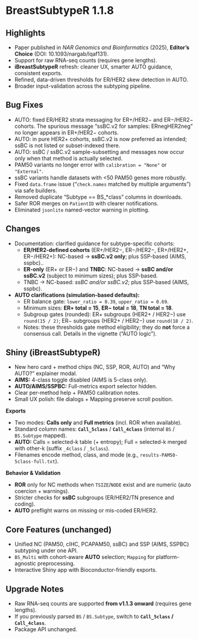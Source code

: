 # BreastSubtypeR 1.1.8

## Highlights
- Paper published in *NAR Genomics and Bioinformatics* (2025), **Editor’s Choice** (DOI: 10.1093/nargab/lqaf131).
- Support for raw RNA-seq counts (requires gene lengths).
- **iBreastSubtypeR** refresh: cleaner UX, smarter AUTO guidance, consistent exports.
- Refined, data-driven thresholds for ER/HER2 skew detection in AUTO.
- Broader input-validation across the subtyping pipeline.

## Bug Fixes
- AUTO: fixed ER/HER2 strata messaging for ER+/HER2− and ER−/HER2− cohorts.
The spurious message “ssBC.v2 for samples: ERnegHER2neg” no longer appears 
in ER+/HER2− cohorts.
- AUTO: in pure HER2+ cohorts, ssBC.v2 is now preferred as intended; 
ssBC is not listed or subset-indexed there.
- AUTO: ssBC / ssBC.v2 sample-subsetting and messages now occur only when 
that method is actually selected.
- PAM50 variants no longer error with `calibration = "None"` or `"External"`.
- ssBC variants handle datasets with <50 PAM50 genes more robustly.
- Fixed `data.frame` issue (“`check.names` matched by multiple arguments”) 
via safe builders.
- Removed duplicate “Subtype == BS_*class” columns in downloads.
- Safer ROR merges on `PatientID` with clearer notifications.
- Eliminated `jsonlite` named-vector warning in plotting.

## Changes
- Documentation: clarified guidance for subtype-specific cohorts:
  -  **ER/HER2-defined cohorts** (ER+/HER2−, ER−/HER2−, ER+/HER2+, ER−/HER2+): 
  NC-based → **ssBC.v2 only**; plus SSP-based (AIMS, sspbc)..
  -  **ER-only** (ER+ or ER−) and **TNBC**: 
  NC-based → **ssBC and/or ssBC.v2** (subject to minimum sizes); plus SSP-based.
  - TNBC → NC-based: *ssBC and/or ssBC.v2*; plus SSP-based (AIMS, sspbc).
- **AUTO clarifications (simulation-based defaults):**
  - ER balance gate: `lower_ratio = 0.39`, `upper_ratio = 0.69`.
  - Minimum sizes: **ER+ total = 15**, **ER− total = 18**,  **TN total = 18**.
  - Subgroup gates (rounded): ER+ subgroups (HER2+ / HER2−) use `round(15 / 2)`; 
  ER− subgroups (HER2+ / HER2−) use `round(18 / 2)`.
  - Notes: these thresholds gate method eligibility; 
  they do **not** force a consensus call. Details in the vignette (“AUTO logic”).
  
## Shiny (iBreastSubtypeR)
- New hero card + method chips (NC, SSP, ROR, AUTO) and “Why AUTO?” explainer modal.
- **AIMS:** 4-class toggle disabled (AIMS is 5-class only).
- **AUTO/AIMS/SSPBC:** Full-metrics export selector hidden.
- Clear per-method help + PAM50 calibration notes.
- Small UX polish: file dialogs + Mapping preserve scroll position.

**Exports**
- Two modes: **Calls only** and **Full metrics** (incl. ROR when available).
- Standard column names: **`Call_5class`** / **`Call_4class`** (internal `BS` / `BS.Subtype` mapped).
- **AUTO:** Calls = selected-k table (+ entropy); Full = selected-k merged with other-k (suffix `_4class` / `_5class`).
- Filenames encode method, class, and mode (e.g., `results-PAM50-5class-full.txt`).

**Behavior & Validation**
- **ROR** only for NC methods when `TSIZE`/`NODE` exist and are numeric (auto coercion + warnings).
- Stricter checks for **ssBC** subgroups (ER/HER2/TN presence and coding).
- **AUTO** preflight warns on missing or mis-coded ER/HER2.

## Core Features (unchanged)
- Unified NC (PAM50, cIHC, PCAPAM50, ssBC) and SSP (AIMS, SSPBC) subtyping under one API.
- `BS_Multi` with cohort-aware **AUTO** selection; `Mapping` for platform-agnostic preprocessing.
- Interactive Shiny app with Bioconductor-friendly exports.

## Upgrade Notes
- Raw RNA-seq counts are supported **from v1.1.3 onward** (requires gene lengths).
- If you previously parsed `BS` / `BS.Subtype`, switch to **`Call_5class` / `Call_4class`**.
- Package API unchanged.
